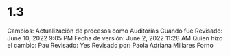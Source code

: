 # 1.3

Cambios: Actualización de procesos como Auditorías
Cuando fue Revisado: June 10, 2022 9:05 PM
Fecha de  versión: June 2, 2022 11:28 AM
Quien hizo el cambio: Pau
Revisado: Yes
Revisado por: Paola Adriana Millares Forno